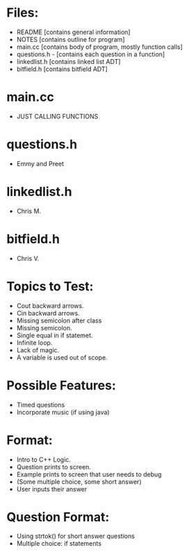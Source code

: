 # Files:
- README [contains general information]
- NOTES [contains outline for program]
- main.cc [contains body of program, mostly function calls]
- questions.h - [contains each question in a function]
- linkedlist.h [contains linked list ADT]
- bitfield.h [contains bitfield ADT]

#  main.cc
- JUST CALLING FUNCTIONS 

# questions.h
- Emmy and Preet

# linkedlist.h
- Chris M.

# bitfield.h
- Chris V.


# Topics to Test:
- Cout backward arrows.
- Cin backward arrows.
- Missing semicolon after class 
- Missing semicolon.
- Single equal in if statemet. 
- Infinite loop.
- Lack of magic.
- A variable is used out of scope. 

# Possible Features:
- Timed questions
- Incorporate music (if using java)

# Format:
- Intro to C++ Logic.
- Question prints to screen.
- Example prints to screen that user needs to debug
- (Some multiple choice, some short answer)
- User inputs their answer 

# Question Format:
- Using strtok() for short answer questions
- Multiple choice: if statements

